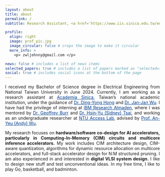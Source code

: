 ```yaml
---
layout: about
title: about
permalink: /
subtitle: Research Assistant, <a href='https://www.iis.sinica.edu.tw/en/index.html' style='color:#003c8b;'>Academia Sinica</a> | B.S. Electrical Engineering, National Taiwan University

profile:
  align: right
  image: prof_pic.jpg
  image_circular: false # crops the image to make it circular
  more_info: >
    <p> zwljohnny@gmail.com </p>

news: false # includes a list of news items
selected_papers: true # includes a list of papers marked as "selected={true}"
social: true # includes social icons at the bottom of the page
---
```


<p style="text-align: justify;">
  I received my Bachelor of Science degree in Electrical Engineering from National Taiwan University in June 2024. Currently, I am working as a research assistant at <a href="https://www.iis.sinica.edu.tw/en/index.html" style="color: #003c8b;">Academia Sinica</a>, Taiwan’s national academic institution, under the guidance of <a href="https://homepage.iis.sinica.edu.tw/pages/dyhong/index_en.html" style="color: #003c8b;">Dr. Ding-Yong Hong</a> and <a href="https://homepage.iis.sinica.edu.tw/pages/wuj/index_en.html" style="color: #003c8b;">Dr. Jan-Jan Wu</a>. I have had the privilege of interning at <a href="https://research.ibm.com/labs/almaden" style="color: #003c8b;">IBM Research Almaden</a>, where I was mentored by <a href="https://research.ibm.com/people/geoffrey-burr" style="color: #003c8b;">Dr. Geoffrey Burr</a> and <a href="https://research.ibm.com/people/sidney-tsai" style="color: #003c8b;">Dr. Hsin-Yu (Sidney) Tsai</a>, and working as an undergraduate researcher at <a href="https://access.ee.ntu.edu.tw/" style="color: #003c8b;">NTU Access Lab</a>, advised by <a href="https://www.ee.ntu.edu.tw/profile1.php?id=65" style="color: #003c8b;">Prof. An-Yeu (Andy) Wu</a>.
</p>

<p style="text-align: justify;">
My research focuses on <strong>hardware/software co-design for AI accelerators, particularly in Computing-In-Memory (CIM) circuits and multicore inference accelerators.</strong> My work includes CIM architecture design, CIM-aware quantization, algorithms for dynamic resource allocation on multicore accelerators, and full-stack accelerator design for N:M structured pruning. I am also experienced in and interested in <strong>digital VLSI system design.</strong> I like to design new stuff and test unconventional ideas. In my free time, I like to play Go, basketball, and badminton. 
</p>


<!-- 
Write your biography here. Tell the world about yourself. Link to your favorite [subreddit](http://reddit.com). You can put a picture in, too. The code is already in, just name your picture `prof_pic.jpg` and put it in the `img/` folder.

Put your address / P.O. box / other info right below your picture. You can also disable any of these elements by editing `profile` property of the YAML header of your `_pages/about.md`. Edit `_bibliography/papers.bib` and Jekyll will render your [publications page](/al-folio/publications/) automatically.

Link to your social media connections, too. This theme is set up to use [Font Awesome icons](https://fontawesome.com/) and [Academicons](https://jpswalsh.github.io/academicons/), like the ones below. Add your Facebook, Twitter, LinkedIn, Google Scholar, or just disable all of them. -->
